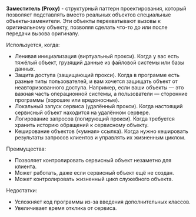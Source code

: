 **Заместитель (Proxy)** - структурный паттерн проектирования, который позволяет подставлять вместо реальных объектов 
специальные объекты-заменители. Эти объекты перехватывают вызовы к оригинальному объекту, позволяя сделать что-то 
до или после передачи вызова оригиналу.

Используется, когда:
+ Ленивая инициализация (виртуальный прокси). Когда у вас есть тяжёлый объект, грузящий данные из файловой системы или базы данных.
+ Защита доступа (защищающий прокси). Когда в программе есть разные типы пользователей, и вам хочется защищать объект
от неавторизованного доступа. Например, если ваши объекты — это важная часть операционной системы, а пользователи —
сторонние программы (хорошие или вредоносные).
+ Локальный запуск сервиса (удалённый прокси). Когда настоящий сервисный объект находится на удалённом сервере.
+ Логирование запросов (логирующий прокси). Когда требуется хранить историю обращений к сервисному объекту.
+ Кеширование объектов («умная» ссылка). Когда нужно кешировать результаты запросов клиентов и управлять их жизненным циклом.

Преимущества:
+ Позволяет контролировать сервисный объект незаметно для клиента.
+ Может работать, даже если сервисный объект ещё не создан.
+ Может контролировать жизненный цикл служебного объекта.

Недостатки:
+ Усложняет код программы из-за введения дополнительных классов.
+ Увеличивает время отклика от сервиса.